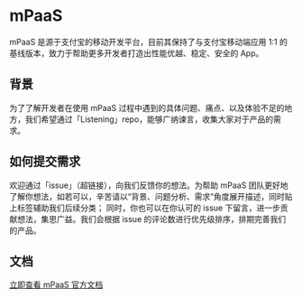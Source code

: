 # mPaaS
mPaaS 是源于支付宝的移动开发平台，目前其保持了与支付宝移动端应用 1:1 的基线版本，致力于帮助更多开发者打造出性能优越、稳定、安全的 App。

## 背景
为了了解开发者在使用 mPaaS 过程中遇到的具体问题、痛点、以及体验不足的地方，我们希望通过「Listening」repo，能够广纳谏言，收集大家对于产品的需求。

## 如何提交需求
欢迎通过「issue」（超链接），向我们反馈你的想法。为帮助 mPaaS 团队更好地了解你想法，如若可以，辛苦请以“背景、问题分析、需求”角度展开描述，同时贴上标签辅助我们后续分类；
同时，你也可以在你认可的 issue 下留言，进一步贡献想法，集思广益。我们会根据 issue 的评论数进行优先级排序，排期完善我们的产品。

## 文档
[立即查看 mPaaS 官方文档](https://help.aliyun.com/document_detail/49549.html?spm=a2c4g.11186623.6.541.2b496bc9IGLOXq)
